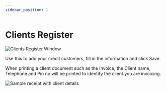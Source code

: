 ```yaml
---
sidebar_position: 1
---
```


# Clients Register

![Clients Register Window](/img/screenshots/clients_register.PNG) 

Use this to add your credit customers, fill in the information and click Save.

When printing a client document such as the Invoice, the Client name, Telephone and Pin no will be printed to identify the client you are invoicing.

![Sample receipt with client details](/img/screenshots/client_details_printed.PNG) 